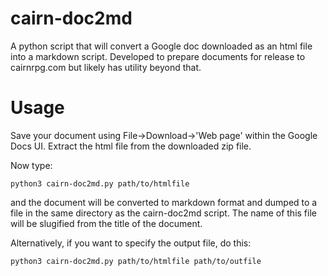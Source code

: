 
# cairn-doc2md

A python script that will convert a Google doc downloaded as an html file into a markdown script.
Developed to prepare documents for release to cairnrpg.com but likely has utility beyond that.

# Usage

Save your document using File->Download->'Web page' within the Google Docs UI. Extract the html file from the downloaded zip file.

Now type:
```
python3 cairn-doc2md.py path/to/htmlfile
```
and the document will be converted to markdown format and dumped to a file in the same directory as the cairn-doc2md script. The name of this file will be slugified from the title of the document.

Alternatively, if you want to specify the output file, do this:
```
python3 cairn-doc2md.py path/to/htmlfile path/to/outfile
```
 